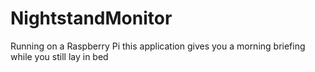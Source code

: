 # NightstandMonitor
Running on a Raspberry Pi this application gives you a morning briefing while you still lay in bed
